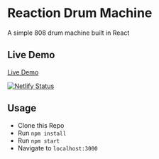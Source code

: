 # Reaction Drum Machine

A simple 808 drum machine built in React

## Live Demo

[Live Demo](https://reaction-drum-machine.netlify.com)

[![Netlify Status](https://api.netlify.com/api/v1/badges/d6a059fb-70e7-495d-8ea9-d0da9a23125e/deploy-status)](https://app.netlify.com/sites/reaction-drum-machine/deploys)

## Usage

- Clone this Repo
- Run `npm install`
- Run `npm start`
- Navigate to `localhost:3000`
